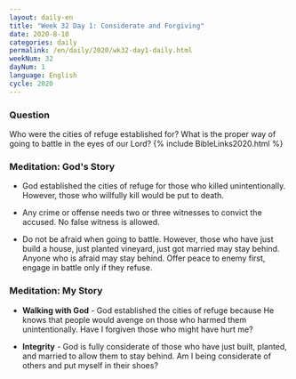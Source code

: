 ```yaml
---
layout: daily-en
title: "Week 32 Day 1: Considerate and Forgiving"
date: 2020-8-10 
categories: daily
permalink: /en/daily/2020/wk32-day1-daily.html
weekNum: 32
dayNum: 1
language: English
cycle: 2020
---
```


### Question     
Who were the cities of refuge established for? What is the proper way of going to battle in the eyes of our Lord?
{% include BibleLinks2020.html %} 

### Meditation: God's Story   
+ God established the cities of refuge for those who killed unintentionally. However, those who willfully kill would be put to death. 

+ Any crime or offense needs two or three witnesses to convict the accused. No false witness is allowed. 

+ Do not be afraid when going to battle. However, those who have just build a house, just planted vineyard, just got married may stay behind. Anyone who is afraid may stay behind. Offer peace to enemy first, engage in battle only if they refuse. 

### Meditation: My Story   
+ **Walking with God** - God established the cities of refuge because He knows that people would avenge on those who harmed them unintentionally. Have I forgiven those who might have hurt me? 

+ **Integrity** - God is fully considerate of those who have just built, planted, and married to allow them to stay behind. Am I being considerate of others and put myself in their shoes? 

